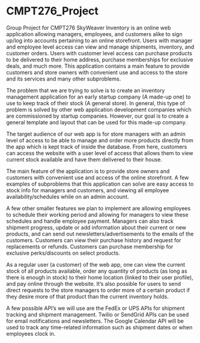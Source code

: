 # CMPT276_Project
Group Project for CMPT276
SkyWeaver Inventory is an online web application allowing managers, employees, and customers alike to sign up/log into accounts pertaining to an online storefront. Users with manager and employee level access can view and manage shipments, inventory, and customer orders. Users with customer level access can purchase products to be delivered to their home address, purchase memberships for exclusive deals, and much more. This application contains a main feature to provide customers and store owners with convenient use and access to the store and its services and many other subproblems.

The problem that we are trying to solve is to create an inventory management application for an early startup company (A made-up one) to use to keep track of their stock (A general store). In general, this type of problem is solved by other web application development companies which are commissioned by startup companies. However, our goal is to create a general template and layout that can be used for this made-up company.

The target audience of our web app is for store managers with an admin level of access to be able to manage and order more products directly from the app which is kept track of inside the database. From here, customers can access the website with a user level of access that allows them to view current stock available and have them delivered to their house.

The main feature of the application is to provide store owners and customers with convenient use and access of the online storefront. A few examples of subproblems that this application can solve are easy access to stock info for managers and customers, and viewing all employee availability/schedules while on an admin account.

A few other smaller features we plan to implement are allowing employees to schedule their working period and allowing for managers to view these schedules and handle employee payment. Managers can also track shipment progress, update or add information about their current or new products, and can send out newsletters/advertisements to the emails of the customers. Customers can view their purchase history and request for replacements or refunds. Customers can purchase membership for exclusive perks/discounts on select products.

As a regular user (a customer) of the web app, one can view the current stock of all products available, order any quantity of products (as long as there is enough in stock) to their home location (linked to their user profile), and pay online through the website. It’s also possible for users to send direct requests to the store managers to order more of a certain product if they desire more of that product than the current inventory holds.

A few possible API’s we will use are the FedEx or UPS APIs for shipment tracking and shipment management. Twilio or SendGrid APIs can be used for email notifications and newsletters. The Google Calendar API will be used to track any time-related information such as shipment dates or when employees clock in.

